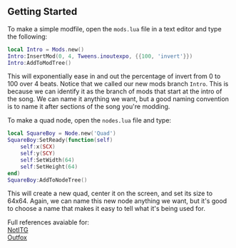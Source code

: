 ## Getting Started
To make a simple modfile, open the `mods.lua` file in a text editor and type the following:
```lua
local Intro = Mods.new()
Intro:InsertMod(0, 4, Tweens.inoutexpo, {{100, 'invert'}})
Intro:AddToModTree()
```
This will exponentially ease in and out the percentage of invert from 0 to 100 over 4 beats.
Notice that we called our new mods branch `Intro`. This is because we can identify it as the branch of mods that start at the intro of the song. We can name it anything we want, but a good naming convention is to name it after sections of the song you're modding.

To make a quad node, open the `nodes.lua` file and type:
```lua
local SquareBoy = Node.new('Quad')
SquareBoy:SetReady(function(self)
    self:x(SCX)
    self:y(SCY)
    self:SetWidth(64)
    self:SetHeight(64)
end)
SquareBoy:AddToNodeTree()
```
This will create a new quad, center it on the screen, and set its size to 64x64. Again, we can name this new node anything we want, but it's good to choose a name that makes it easy to tell what it's being used for.

Full references avaiable for:  
[NotITG](/kitsu-template/notitg/reference)  
[Outfox](/kitsu-template/outfox/reference)  
